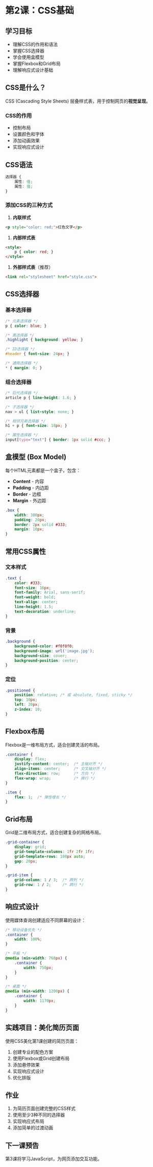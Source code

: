 # 第2课：CSS基础

## 学习目标

- 理解CSS的作用和语法
- 掌握CSS选择器
- 学会使用盒模型
- 掌握Flexbox和Grid布局
- 理解响应式设计基础

## CSS是什么？

CSS (Cascading Style Sheets) 层叠样式表，用于控制网页的**视觉呈现**。

### CSS的作用

- 控制布局
- 设置颜色和字体
- 添加动画效果
- 实现响应式设计

## CSS语法

```css
选择器 {
    属性: 值;
    属性: 值;
}
```

### 添加CSS的三种方式

1. **内联样式**

```html
<p style="color: red;">红色文字</p>
```

1. **内部样式表**

```html
<style>
    p { color: red; }
</style>
```

1. **外部样式表**（推荐）

```html
<link rel="stylesheet" href="style.css">
```

## CSS选择器

### 基本选择器

```css
/* 元素选择器 */
p { color: blue; }

/* 类选择器 */
.highlight { background: yellow; }

/* ID选择器 */
#header { font-size: 24px; }

/* 通用选择器 */
* { margin: 0; }
```

### 组合选择器

```css
/* 后代选择器 */
article p { line-height: 1.6; }

/* 子选择器 */
nav > ul { list-style: none; }

/* 相邻兄弟选择器 */
h1 + p { font-size: 18px; }

/* 属性选择器 */
input[type="text"] { border: 1px solid #ccc; }
```

## 盒模型 (Box Model)

每个HTML元素都是一个盒子，包含：

- **Content** - 内容
- **Padding** - 内边距
- **Border** - 边框
- **Margin** - 外边距

```css
.box {
    width: 300px;
    padding: 20px;
    border: 2px solid #333;
    margin: 10px;
}
```

## 常用CSS属性

### 文本样式

```css
.text {
    color: #333;
    font-size: 16px;
    font-family: Arial, sans-serif;
    font-weight: bold;
    text-align: center;
    line-height: 1.5;
    text-decoration: underline;
}
```

### 背景

```css
.background {
    background-color: #f0f0f0;
    background-image: url('image.jpg');
    background-size: cover;
    background-position: center;
}
```

### 定位

```css
.positioned {
    position: relative; /* 或 absolute, fixed, sticky */
    top: 10px;
    left: 20px;
    z-index: 10;
}
```

## Flexbox布局

Flexbox是一维布局方式，适合创建灵活的布局。

```css
.container {
    display: flex;
    justify-content: center;  /* 主轴对齐 */
    align-items: center;      /* 交叉轴对齐 */
    flex-direction: row;      /* 方向 */
    flex-wrap: wrap;          /* 换行 */
}

.item {
    flex: 1;  /* 弹性增长 */
}
```

## Grid布局

Grid是二维布局方式，适合创建复杂的网格布局。

```css
.grid-container {
    display: grid;
    grid-template-columns: 1fr 2fr 1fr;
    grid-template-rows: 100px auto;
    gap: 20px;
}

.grid-item {
    grid-column: 1 / 3;  /* 跨列 */
    grid-row: 1 / 2;     /* 跨行 */
}
```

## 响应式设计

使用媒体查询创建适应不同屏幕的设计：

```css
/* 移动设备优先 */
.container {
    width: 100%;
}

/* 平板 */
@media (min-width: 768px) {
    .container {
        width: 750px;
    }
}

/* 桌面 */
@media (min-width: 1200px) {
    .container {
        width: 1170px;
    }
}
```

## 实践项目：美化简历页面

使用CSS美化第1课创建的简历页面：

1. 创建专业的配色方案
2. 使用Flexbox或Grid创建布局
3. 添加悬停效果
4. 实现响应式设计
5. 优化排版

## 作业

1. 为简历页面创建完整的CSS样式
2. 使用至少3种不同的选择器
3. 实现响应式布局
4. 添加简单的过渡动画

## 下一课预告

第3课将学习JavaScript，为网页添加交互功能。
